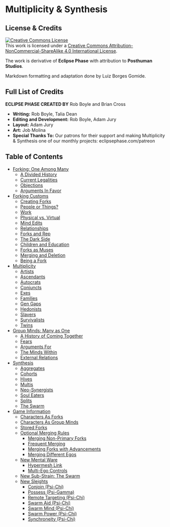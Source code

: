 # Multiplicity & Synthesis

## License & Credits

<a rel="license" href="http://creativecommons.org/licenses/by-nc-sa/4.0/"><img alt="Creative Commons License" style="border-width:0" src="https://i.creativecommons.org/l/by-nc-sa/4.0/88x31.png" /></a><br />
This work is licensed under a <a rel="license" href="http://creativecommons.org/licenses/by-nc-sa/4.0/">Creative Commons Attribution-NonCommercial-ShareAlike 4.0 International License</a>.

The work is derivative of **Eclipse Phase** with attribution to **Posthuman Studios**.

Markdown formatting and adaptation done by Luiz Borges Gomide.

## Full List of Credits

**ECLIPSE PHASE CREATED BY** Rob Boyle and Brian Cross

<div class="stat-list">

- **Writing:** Rob Boyle, Talia Dean
- **Editing and Development:** Rob Boyle, Adam Jury
- **Layout:** Adam Jury
- **Art:** Job Molina
- **Special Thanks To:** Our patrons for their support and making Multiplicity & Synthesis one of our monthly projects: eclipsephase.com/patreon

</div>

## Table of Contents

<!-- TOC PLACEHOLDER -->

- [Forking: One Among Many](01-forking-one-among-many.md)
  - [A Divided History](01-forking-one-among-many.md#a-divided-history)
  - [Current Legalities](01-forking-one-among-many.md#current-legalities)
  - [Objections](01-forking-one-among-many.md#objections)
  - [Arguments In Favor](01-forking-one-among-many.md#arguments-in-favor)
- [Forking Customs](02-forking-customs.md)
  - [Creating Forks](02-forking-customs.md#creating-forks)
  - [People or Things?](02-forking-customs.md#people-or-things)
  - [Work](02-forking-customs.md#work)
  - [Physical vs. Virtual](02-forking-customs.md#physical-vs-virtual)
  - [Mind Edits](02-forking-customs.md#mind-edits)
  - [Relationships](02-forking-customs.md#relationships)
  - [Forks and Rep](02-forking-customs.md#forks-and-rep)
  - [The Dark Side](02-forking-customs.md#the-dark-side)
  - [Children and Education](02-forking-customs.md#children-and-education)
  - [Forks as Muses](02-forking-customs.md#forks-as-muses)
  - [Merging and Deletion](02-forking-customs.md#merging-and-deletion)
  - [Being a Fork](02-forking-customs.md#being-a-fork)
- [Multiplicity](03-multiplicity.md)
  - [Artists](03-multiplicity.md#artists)
  - [Ascendants](03-multiplicity.md#ascendants)
  - [Autocrats](03-multiplicity.md#autocrats)
  - [Conjuncts](03-multiplicity.md#conjuncts)
  - [Exes](03-multiplicity.md#exes)
  - [Families](03-multiplicity.md#families)
  - [Gen Gaps](03-multiplicity.md#gen-gaps)
  - [Hedonists](03-multiplicity.md#hedonists)
  - [Slavers](03-multiplicity.md#slavers)
  - [Survivalists](03-multiplicity.md#survivalists)
  - [Twins](03-multiplicity.md#twins)
- [Group Minds: Many as One](04-group-minds-many-as-one.md)
  - [A History of Coming Together](04-group-minds-many-as-one.md#a-history-of-coming-together)
  - [Fears](04-group-minds-many-as-one.md#fears)
  - [Arguments For](04-group-minds-many-as-one.md#arguments-for)
  - [The Minds Within](04-group-minds-many-as-one.md#the-minds-within)
  - [External Relations](04-group-minds-many-as-one.md#external-relations)
- [Synthesis](05-synthesis.md)
  - [Aggregates](05-synthesis.md#aggregates)
  - [Cohorts](05-synthesis.md#cohorts)
  - [Hives](05-synthesis.md#hives)
  - [Multis](05-synthesis.md#multis)
  - [Neo-Synergists](05-synthesis.md#neo-synergists)
  - [Soul Eaters](05-synthesis.md#soul-eaters)
  - [Splits](05-synthesis.md#splits)
  - [<!--sort-skip-->The <!--/-->Swarm](05-synthesis.md#the-swarm)
- [Game Information](06-game-information.md)
  - [Characters As Forks](06-game-information.md#characters-as-forks)
  - [Characters As Group Minds](06-game-information.md#characters-as-group-minds)
  - [Stored Forks](06-game-information.md#stored-forks)
  - [Optional Merging Rules](06-game-information.md#optional-merging-rules)
    - [Merging Non-Primary Forks](06-game-information.md#merging-non-primary-forks)
    - [Frequent Merging](06-game-information.md#frequent-merging)
    - [Merging Forks with Advancements](06-game-information.md#merging-forks-with-advancements)
    - [Merging Different Egos](06-game-information.md#merging-different-egos)
  - [New Mental Ware](06-game-information.md#new-mental-ware)
    - [Hypermesh Link](06-game-information.md#hypermesh-link)
    - [Multi-Ego Controls](06-game-information.md#multi-ego-controls)
  - [New Sub-Strain: The Swarm](06-game-information.md#new-sub-strain-the-swarm)
  - [New Sleights](06-game-information.md#new-sleights)
    - [Conjoin (Psi-Chi)](06-game-information.md#conjoin-psi-chi)
    - [Possess (Psi-Gamma)](06-game-information.md#possess-psi-gamma)
    - [Remote Targeting (Psi-Chi)](06-game-information.md#remote-targeting-psi-chi)
    - [Swarm Aid (Psi-Chi)](06-game-information.md#swarm-aid-psi-chi)
    - [Swarm Mind (Psi-Chi)](06-game-information.md#swarm-mind-psi-chi)
    - [Swarm Power (Psi-Chi)](06-game-information.md#swarm-power-psi-chi)
    - [Synchroneity (Psi-Chi)](06-game-information.md#synchroneity-psi-chi)
